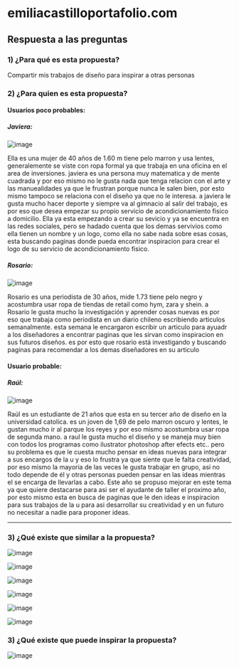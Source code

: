 # emiliacastilloportafolio.com

## Respuesta a las preguntas

### 1) ¿Para qué es esta propuesta?
Compartir mis trabajos de diseño para inspirar a otras personas

### 2) ¿Para quien es esta propuesta? 


#### Usuarios poco probables:                                                                           

##### Javiera: 

![image](https://github.com/emicastilloe/final/assets/127958209/35538d2e-ec0a-49ca-b039-051861c290f6)

Ella es una mujer de 40 años de 1.60 m tiene pelo marron y usa lentes, generalemente se viste con ropa formal ya que trabaja en una oficina en el area de inversiones. javiera es una persona muy matematica y de mente cuadrada y por eso mismo no le gusta nada que tenga relacion con el arte y las manuealidades ya que le frustran porque nunca le salen bien, por esto mismo tampoco  se relaciona con el diseño ya que no le interesa. a javiera le gusta mucho hacer deporte y siempre va al gimnacio al salir del trabajo, es por eso que desea empezar su propio servicio de acondicionamiento fisico a domicilio. Ella ya esta empezando a crear su sevicio y ya se encuentra en las redes sociales, pero se hadado cuenta que los demas servivios como ella tienen un nombre y un logo, como ella no sabe nada sobre esas cosas, esta buscando paginas donde pueda encontrar inspiracion para crear el logo de su servicio de acondicionamiento fisico.



##### Rosario:

![image](https://github.com/emicastilloe/final/assets/127958209/5b73c072-5389-4a0b-9da9-621d13b707d2)


Rosario es una periodista de 30 años, mide 1.73 tiene pelo negro y acostumbra usar ropa de tiendas de retail como hym, zara y shein. a Rosario  le gusta mucho la investigación y aprender cosas nuevas es por eso que trabaja  como periodista en un diario chileno escribiendo articulos semanalmente. esta semana le encargaron escribir un articulo para ayuadr a los diseñadores a encontrar paginas que les sirvan como inspiracion en sus futuros diseños. es por esto que rosario está investigando y buscando paginas para recomendar a los demas diseñadores en su articulo 




#### Usuario probable:

##### Raúl: 

![image](https://github.com/emicastilloe/final/assets/127958209/c6428aa9-c6ba-43fb-aebe-d9ad9e6c109c)


Raúl es un estudiante de 21 años que esta en su tercer año de diseño en la universidad catolica. es un joven de 1,69 de pelo marron oscuro y lentes, le gustan mucho ir al parque los reyes y por eso mismo acostumbra usar ropa de segunda mano. a raul le gusta mucho el diseño y se maneja muy bien con todos los programas como ilustrator photoshop after efects etc.. pero su problema es que le cuesta mucho pensar en ideas nuevas para integrar a sus encargos de la u y eso lo frustra ya que siente que le falta creatividad, por eso mismo la mayoria de las veces le gusta trabajar en grupo, asi no todo  depende de él y otras personas pueden pensar en las ideas mientras el se encarga de llevarlas a cabo. Este año se propuso mejorar en este tema ya que quiere destacarse para asi ser el ayudante de taller el proximo año, por esto mismo esta en busca de paginas que le den ideas e inspiracion para sus trabajos de la u para asi desarrollar su creatividad y en un futuro no necesitar a nadie para proponer ideas.


________________________________________________________________________________

### 3) ¿Qué existe que similar a la propuesta?

![image](https://github.com/emicastilloe/final/assets/127958209/9204f9ca-cdd5-4565-aaa1-10859ed5222b)

![image](https://github.com/emicastilloe/final/assets/127958209/ad4a6284-8cb8-400f-b13d-bcba2cf0a2f4)

![image](https://github.com/emicastilloe/final/assets/127958209/fe03be5c-5b65-41a4-bdae-c1bfd7c16318)

![image](https://github.com/emicastilloe/final/assets/127958209/2273c5e7-e625-4f19-a833-5a58603b6d0a)

![image](https://github.com/emicastilloe/final/assets/127958209/24a19698-40e2-4c9a-a0e2-ba4c9d7336b7)

![image](https://github.com/emicastilloe/final/assets/127958209/f41ff6dc-3e6c-4bde-8159-703a53ae4c02)



### 3) ¿Qué existe que puede inspirar la propuesta?

![image](https://github.com/emicastilloe/final/assets/127958209/d098720d-0d93-4ea3-9b04-e19c03e32f8a)
























          

                               




